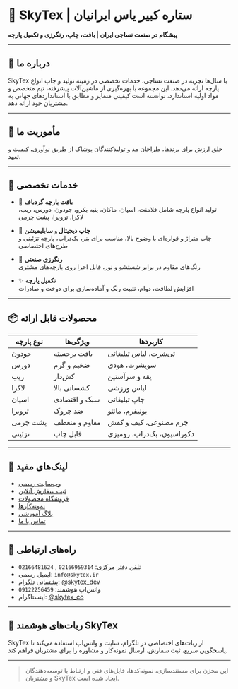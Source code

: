 # 🌟 SkyTex | ستاره کبیر یاس ایرانیان

**پیشگام در صنعت نساجی ایران | بافت، چاپ، رنگرزی و تکمیل پارچه**

---

## 🏢 درباره ما

SkyTex با سال‌ها تجربه در صنعت نساجی، خدمات تخصصی در زمینه تولید و چاپ انواع پارچه ارائه می‌دهد. این مجموعه با بهره‌گیری از ماشین‌آلات پیشرفته، تیم متخصص و مواد اولیه استاندارد، توانسته است کیفیتی متمایز و مطابق با استانداردهای جهانی به مشتریان خود ارائه دهد.

---

## 🎯 مأموریت ما

خلق ارزش برای برندها، طراحان مد و تولیدکنندگان پوشاک از طریق نوآوری، کیفیت و تعهد.

---

## 💼 خدمات تخصصی

- 🧵 **بافت پارچه گردباف**  
  تولید انواع پارچه شامل فلامنت، اسپان، ماکان، پنبه یکرو، جودون، دورس، ریب، لاکرا، ترویرا، پشت چرمی

- 🎨 **چاپ دیجیتال و سابلیمیشن**  
  چاپ متراژ و قواره‌ای با وضوح بالا، مناسب برای بنر، بک‌دراپ، پارچه تزئینی و طرح‌های اختصاصی

- 🌈 **رنگرزی صنعتی**  
  رنگ‌های مقاوم در برابر شستشو و نور، قابل اجرا روی پارچه‌های مشتری

- ✨ **تکمیل پارچه**  
  افزایش لطافت، دوام، تثبیت رنگ و آماده‌سازی برای دوخت و صادرات

---

## 📦 محصولات قابل ارائه

| نوع پارچه | ویژگی‌ها | کاربردها |
|-----------|----------|-----------|
| جودون     | بافت برجسته | تی‌شرت، لباس تبلیغاتی |
| دورس      | ضخیم و گرم | سویشرت، هودی |
| ریب       | کش‌دار     | یقه و سرآستین |
| لاکرا     | کشسانی بالا | لباس ورزشی |
| اسپان     | سبک و اقتصادی | چاپ تبلیغاتی |
| ترویرا    | ضد چروک | یونیفرم، مانتو |
| پشت چرمی  | مقاوم و منعطف | چرم مصنوعی، کیف و کفش |
| تزئینی    | قابل چاپ | دکوراسیون، بک‌دراپ، رومیزی |

---

## 🔗 لینک‌های مفید

- [وب‌سایت رسمی](https://skytex.ir)  
- [ثبت سفارش آنلاین](https://skytex.ir/order-submit)  
- [فروشگاه محصولات](https://skytex.ir/shop)  
- [نمونه‌کارها](https://skytex.ir/portfolio)  
- [بلاگ آموزشی](https://skytex.ir/blog)  
- [تماس با ما](https://skytex.ir/contact-us)

---

## 📲 راه‌های ارتباطی

- تلفن دفتر مرکزی: `02166959314` , `02166481624`  
- ایمیل رسمی: `info@skytex.ir`  
- پشتیبانی تلگرام: [@skytex_dev](https://t.me/skytex_dev)  
- واتس‌اپ هوشمند: `09122256459`  
- اینستاگرام: [@skytex_co](https://instagram.com/skytex_co)

---

## 🤖 ربات‌های هوشمند SkyTex

SkyTex از ربات‌های اختصاصی در تلگرام، سایت و واتس‌اپ استفاده می‌کند تا پاسخگویی سریع، ثبت سفارش، ارسال نمونه‌کار و مشاوره را برای مشتریان فراهم کند.

---

> این مخزن برای مستندسازی، نمونه‌کدها، فایل‌های فنی و ارتباط با توسعه‌دهندگان و مشتریان SkyTex ایجاد شده است.
